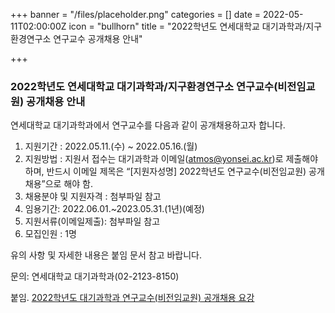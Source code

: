 +++
banner = "/files/placeholder.png"
categories = []
date = 2022-05-11T02:00:00Z
icon = "bullhorn"
title = "2022학년도 연세대학교 대기과학과/지구환경연구소 연구교수 공개채용 안내"

+++
### 2022학년도 연세대학교 대기과학과/지구환경연구소 연구교수(비전임교원) 공개채용 안내

연세대학교 대기과학과에서 연구교수를 다음과 같이 공개채용하고자 합니다.

1. 지원기간 : 2022.05.11.(수) \~ 2022.05.16.(월)
2. 지원방법 : 지원서 접수는 대기과학과 이메일(atmos@yonsei.ac.kr)로 제출해야하며, 반드시 이메일 제목은 “\[지원자성명\] 2022학년도 연구교수(비전임교원) 공개채용”으로 해야 함.
3. 채용분야 및 지원자격 : 첨부파일 참고
4. 임용기간: 2022.06.01.\~2023.05.31.(1년)(예정)
5. 지원서류(이메일제출): 첨부파일 참고
6. 모집인원 : 1명

유의 사항 및 자세한 내용은 붙임 문서 참고 바랍니다.

문의: 연세대학교 대기과학과(02-2123-8150)

붙임. [2022학년도 대기과학과 연구교수(비전임교원) 공개채용 요강](/files/2022.hwp)